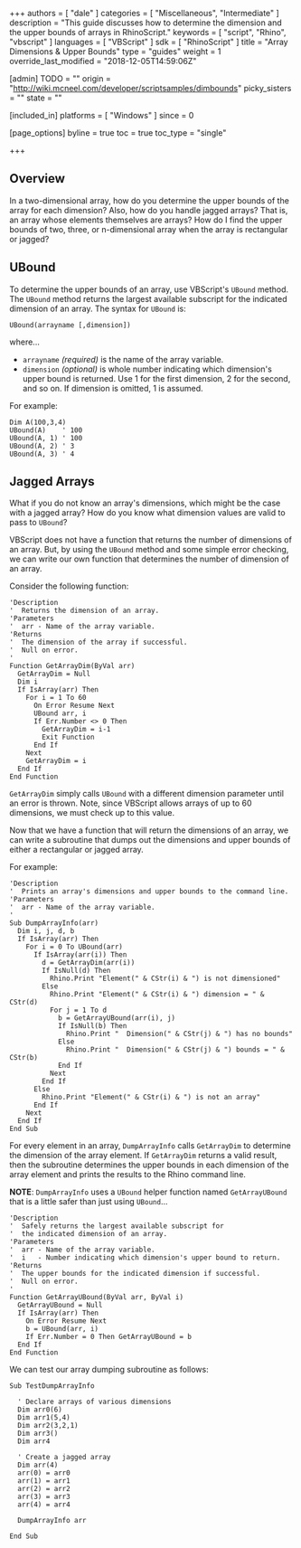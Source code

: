 +++
authors = [ "dale" ]
categories = [ "Miscellaneous", "Intermediate" ]
description = "This guide discusses how to determine the dimension and the upper bounds of arrays in RhinoScript."
keywords = [ "script", "Rhino", "vbscript" ]
languages = [ "VBScript" ]
sdk = [ "RhinoScript" ]
title = "Array Dimensions & Upper Bounds"
type = "guides"
weight = 1
override_last_modified = "2018-12-05T14:59:06Z"

[admin]
TODO = ""
origin = "http://wiki.mcneel.com/developer/scriptsamples/dimbounds"
picky_sisters = ""
state = ""

[included_in]
platforms = [ "Windows" ]
since = 0

[page_options]
byline = true
toc = true
toc_type = "single"

+++

 
## Overview

In a two-dimensional array, how do you determine the upper bounds of the array for each dimension?  Also, how do you handle jagged arrays?  That is, an array whose elements themselves are arrays?  How do I find the upper bounds of two, three, or n-dimensional array when the array is rectangular or jagged?

## UBound

To determine the upper bounds of an array, use VBScript's `UBound` method. The `UBound` method returns the largest available subscript for the indicated dimension of an array.  The syntax for `UBound` is:

```vbnet
UBound(arrayname [,dimension])
```

where...

- `arrayname` *(required)* is the name of the array variable.
- `dimension` *(optional)* is whole number indicating which dimension's upper bound is returned. Use 1 for the first dimension, 2 for the second, and so on. If dimension is omitted, 1 is assumed.

For example:

```vbnet
Dim A(100,3,4)
UBound(A)    ' 100
UBound(A, 1) ' 100
UBound(A, 2) ' 3
UBound(A, 3) ' 4
```

## Jagged Arrays

What if you do not know an array's dimensions, which might be the case with a jagged array? How do you know what dimension values are valid to pass to `UBound`?

VBScript does not have a function that returns the number of dimensions of an array. But, by using the `UBound` method and some simple error checking, we can write our own function that determines the number of dimension of an array.

Consider the following function:

```vbnet
'Description
'  Returns the dimension of an array.
'Parameters
'  arr - Name of the array variable.
'Returns
'  The dimension of the array if successful.
'  Null on error.
'
Function GetArrayDim(ByVal arr)
  GetArrayDim = Null
  Dim i
  If IsArray(arr) Then
    For i = 1 To 60
      On Error Resume Next
      UBound arr, i
      If Err.Number <> 0 Then
        GetArrayDim = i-1
        Exit Function
      End If
    Next
    GetArrayDim = i
  End If
End Function
```

`GetArrayDim` simply calls `UBound` with a different dimension parameter until an error is thrown. Note, since VBScript allows arrays of up to 60 dimensions, we must check up to this value.

Now that we have a function that will return the dimensions of an array, we can write a subroutine that dumps out the dimensions and upper bounds of either a rectangular or jagged array.

For example:

```vbnet
'Description
'  Prints an array's dimensions and upper bounds to the command line.
'Parameters
'  arr - Name of the array variable.
'
Sub DumpArrayInfo(arr)
  Dim i, j, d, b
  If IsArray(arr) Then
    For i = 0 To UBound(arr)
      If IsArray(arr(i)) Then
        d = GetArrayDim(arr(i))
        If IsNull(d) Then
          Rhino.Print "Element(" & CStr(i) & ") is not dimensioned"
        Else
          Rhino.Print "Element(" & CStr(i) & ") dimension = " & CStr(d)
          For j = 1 To d
            b = GetArrayUBound(arr(i), j)
            If IsNull(b) Then
              Rhino.Print "  Dimension(" & CStr(j) & ") has no bounds"
            Else
              Rhino.Print "  Dimension(" & CStr(j) & ") bounds = " & CStr(b)
            End If
          Next
        End If
      Else
        Rhino.Print "Element(" & CStr(i) & ") is not an array"
      End If
    Next
  End If
End Sub
```

For every element in an array, `DumpArrayInfo` calls `GetArrayDim` to determine the dimension of the array element.  If `GetArrayDim` returns a valid result, then the subroutine determines the upper bounds in each dimension of the array element and prints the results to the Rhino command line.

**NOTE**: `DumpArrayInfo` uses a `UBound` helper function named `GetArrayUBound` that is a little safer than just using `UBound`...

```vbnet
'Description
'  Safely returns the largest available subscript for
'  the indicated dimension of an array.
'Parameters
'  arr - Name of the array variable.
'  i   - Number indicating which dimension's upper bound to return.
'Returns
'  The upper bounds for the indicated dimension if successful.
'  Null on error.
'
Function GetArrayUBound(ByVal arr, ByVal i)
  GetArrayUBound = Null
  If IsArray(arr) Then
    On Error Resume Next
    b = UBound(arr, i)
    If Err.Number = 0 Then GetArrayUBound = b
  End If
End Function
```

We can test our array dumping subroutine as follows:

```vbnet
Sub TestDumpArrayInfo

  ' Declare arrays of various dimensions    
  Dim arr0(6)
  Dim arr1(5,4)
  Dim arr2(3,2,1)
  Dim arr3()
  Dim arr4

  ' Create a jagged array
  Dim arr(4)
  arr(0) = arr0
  arr(1) = arr1
  arr(2) = arr2
  arr(3) = arr3
  arr(4) = arr4  

  DumpArrayInfo arr

End Sub
```
